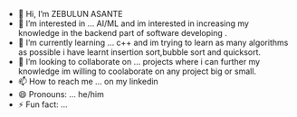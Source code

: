 - 👋 Hi, I’m ZEBULUN  ASANTE
- 👀 I’m interested in ... AI/ML and im interested in increasing my knowledge in the backend part of software developing .
- 🌱 I’m currently learning ... c++ and im trying to learn as many algorithms as possible i have learnt insertion sort,bubble sort and quicksort.
- 💞️ I’m looking to collaborate on ... projects where i can further my knowledge im willing to coolaborate on any project big or small.
- 📫 How to reach me ... on my linkedin 
- 😄 Pronouns: ... he/him
- ⚡ Fun fact: ...

<!---
zebasa/zebasa is a ✨ special ✨ repository because its `README.md` (this file) appears on your GitHub profile.
You can click the Preview link to take a look at your changes.
--->
